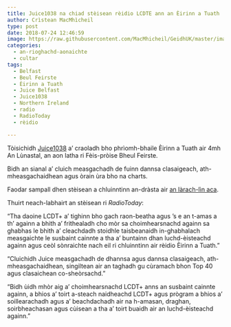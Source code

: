 ```yaml
---
title: Juice1038 na chiad stèisean rèidio LCDTE ann an Èirinn a Tuath
author: Crìstean MacMhìcheil
type: post
date: 2018-07-24 12:46:59
image: https://raw.githubusercontent.com/MacMhicheil/GeidhUK/master/images/.jpg
categories:
  - an-rioghachd-aonaichte
  - cultar
tags:
  - Belfast
  - Beul Feirste
  - Èirinn a Tuath
  - Juice Belfast
  - Juice1038
  - Northern Ireland
  - radio
  - RadioToday
  - rèidio

---
```

Tòisichidh [Juice1038][1] a&#8217; craoladh bho phrìomh-bhaile Èirinn a Tuath air 4mh An Lùnastal, an aon latha ri Fèis-pròise Bheul Feirste.

<!--more-->

Bidh an sianal a&#8217; cluich measgachadh de fuinn dannsa clasaigeach, ath-mheasgachaidhean agus òrain ùra bho na charts.

Faodar sampall dhen stèisean a chluinntinn an-dràsta air [an làrach-lìn aca][1].

Thuirt neach-labhairt an stèisean ri _RadioToday_:

&#8220;Tha daoine LCDT+ a&#8217; tighinn bho gach raon-beatha agus &#8217;s e an t-amas a th&#8217; againn a bhith a&#8217; frithealadh cho mòr sa choimhearsnachd againn sa ghabhas le bhith a&#8217; cleachdadh stoidhle taisbeanaidh in-ghabhalach measgaichte le susbaint cainnte a tha a&#8217; buntainn dhan luchd-èisteachd againn agus ceòl sònraichte nach eil ri chluinntinn air rèidio Èirinn a Tuath.”

&#8220;Cluichidh Juice measgachadh de dhannsa agus dannsa clasaigeach, ath-mheasgachaidhean, singiltean air an taghadh gu cùramach bhon Top 40 agus clasaichean co-sheòrsachd.”

&#8220;Bidh ùidh mhòr aig a&#8217; choimhearsnachd LCDT+ anns an susbaint cainnte againn, a bhios a&#8217; toirt a-steach naidheachd LCDT+ agus prògram a bhios a&#8217; soillearachadh agus a&#8217; beachdachadh air na h-amasan, draghan, soirbheachasan agus cùisean a tha a&#8217; toirt buaidh air an luchd-èisteachd againn.&#8221;

 [1]: http://juicebelfast.com/
